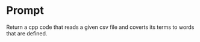 # Prompt

Return a cpp code that reads a given csv file and coverts its terms to words that are defined.
